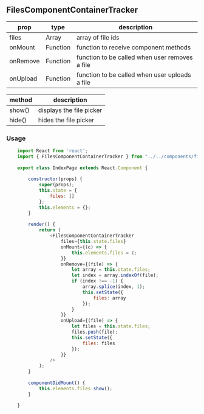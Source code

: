 ## FilesComponentContainerTracker

prop | type | description
--- | --- | ---
files | Array | array of file ids
onMount | Function | function to receive component methods
onRemove | Function | function to be called when user removes a file
onUpload | Function | function to be called when user uploads a file

method | description
--- | ---
show() | displays the file picker
hide() | hides the file picker

### Usage

```JavaScript
    import React from 'react';
    import { FilesComponentContainerTracker } from "../../components/files-component/tracker";
    
    export class IndexPage extends React.Component {
    
        constructor(props) {
            super(props);
            this.state = {
                files: []
            };
            this.elements = {};
        }
    
        render() {
            return (
                <FilesComponentContainerTracker
                    files={this.state.files}
                    onMount={(c) => {
                        this.elements.files = c;
                    }}
                    onRemove={(file) => {
                        let array = this.state.files;
                        let index = array.indexOf(file);
                        if (index !== -1) {
                            array.splice(index, 1);
                            this.setState({
                                files: array
                            });
                        }
                    }}
                    onUpload={(file) => {
                        let files = this.state.files;
                        files.push(file);
                        this.setState({
                            files: files
                        });
                    }}
                />
            );
        }
    
        componentDidMount() {
            this.elements.files.show();
        }
    
    }
```
